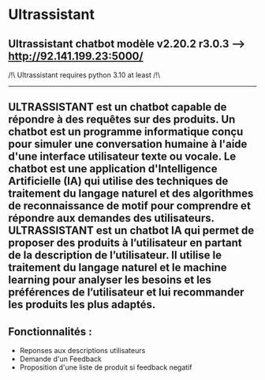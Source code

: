 # Ultrassistant
 Ultrassistant chatbot modèle v2.20.2 r3.0.3 --> http://92.141.199.23:5000/
---------------------------------------------------------------------------------
/!\ Ultrassistant requires python 3.10 at least /!\


------------------------------------------------------------------

ULTRASSISTANT est un chatbot capable de répondre à des requêtes sur des produits. Un chatbot est un programme informatique conçu pour simuler une conversation humaine à l'aide d'une interface utilisateur texte ou vocale. Le chatbot est une application d'Intelligence Artificielle (IA) qui utilise des techniques de traitement du langage naturel et des algorithmes de reconnaissance de motif pour comprendre et répondre aux demandes des utilisateurs. ULTRASSISTANT est un chatbot IA qui permet de proposer des produits à l’utilisateur en partant de la description de l’utilisateur. Il utilise le traitement du langage naturel et le machine learning pour analyser les besoins et les préférences de l’utilisateur et lui recommander les produits les plus adaptés.
------------------------------------------------------------------------

Fonctionnalités :
----------------------------
- Reponses aux descriptions utilisateurs
- Demande d'un Feedback 
- Proposition d'une liste de produit si feedback negatif
